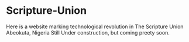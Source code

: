 # Scripture-Union
Here is a website marking technological revolution in The Scripture Union Abeokuta, Nigeria
Still Under construction, but coming preety soon.
